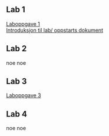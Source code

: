 ## Lab 1

[Laboppgave 1](https://1drv.ms/w/s!An4Z2t_LGP8Egq0S738z9O7ujeJiJA?e=Z05Rci)
<br>
[Introduksjon til lab/ oppstarts dokument](https://1drv.ms/w/s!An4Z2t_LGP8EgrAnP6pxB3tBjuQjeQ?e=HJPEry)

## Lab 2
 noe noe
 
## Lab 3
[Laboppgave 3](https://1drv.ms/w/s!AnjnZHW7OCFb3zmsL_KFSh-egZvb?e=sqnDLM)

## Lab 4
 noe noe
